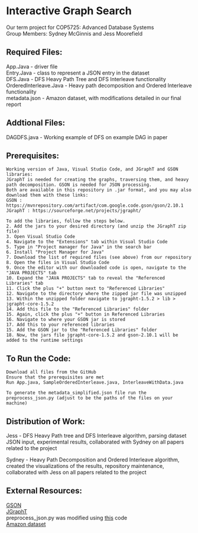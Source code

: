 # Interactive Graph Search
Our term project for COP5725: Advanced Database Systems  
Group Members: Sydney McGinnis and Jess Moorefield  

Required Files: 
---------------------  
App.Java - driver file   
Entry.Java - class to represent a JSON entry in the dataset    
DFS.Java - DFS Heavy Path Tree and DFS Interleave functionality        
OrderedInterleave.Java - Heavy path decomposition and Ordered Interleave functionality    
metadata.json - Amazon dataset, with modifications detailed in our final report     


Addtional Files: 
---------------------  
DAGDFS.java - Working example of DFS on example DAG in paper

Prerequisites: 
---------------------  
```
Working version of Java, Visual Studio Code, and JGraphT and GSON libraries:  
JGraphT is needed for creating the graphs, traversing them, and heavy path decomposition. GSON is needed for JSON processing.
Both are available in this repository in .jar format, and you may also download them with these links:
GSON : https://mvnrepository.com/artifact/com.google.code.gson/gson/2.10.1
JGraphT : https://sourceforge.net/projects/jgrapht/

To add the libraries, follow the steps below.  
2. Add the jars to your desired directory (and unzip the JGraphT zip file) 
3. Open Visual Studio Code
4. Navigate to the "Extensions" tab within Visual Studio Code
5. Type in "Project manager for Java" in the search bar
6. Install "Project Manager for Java"
7. Download the list of required files (see above) from our repository
8. Open the files in Visual Studio Code
9. Once the editor with our downloaded code is open, navigate to the "JAVA PROJECTS" tab
10. Expand the "JAVA PROJECTS" tab to reveal the "Referenced Libraries" tab
11. Click the plus "+" button next to "Referenced Libraries"
12. Navigate to the directory where the zipped jar file was unzipped
13. Within the unzipped folder navigate to jgrapht-1.5.2 > lib > jgrapht-core-1.5.2
14. Add this file to the "Referenced Libraries" folder
15. Again, click the plus "+" button in Referenced Libraries
16. Navigate to where your GSON jar is stored
17. Add this to your referenced libraries
15. Add the GSON jar to the "Referenced Libraries" folder
18. Now, the jars file jgrapht-core-1.5.2 and gson-2.10.1 will be added to the runtime settings
```

To Run the Code:
-------------------
```
Download all files from the GitHub
Ensure that the prerequisites are met
Run App.java, SampleOrderedInterleave.java, InterleaveWithData.java

To generate the metadata_simplified.json file run the preprocess_json.py (adjust to be the paths of the files on your machine)
```

Distribution of Work:
---------------------    
Jess - DFS Heavy Path tree and DFS Interleave algorithm, parsing dataset JSON input, experimental results, collaborated with Sydney on all papers related to the project

Sydney - Heavy Path Decomposition and Ordered Interleave algorithm, created the visualizations of the results, repository maintenance, collaborated with Jess on all papers related to the project  

External Resources:
---------------------
[GSON](https://mvnrepository.com/artifact/com.google.code.gson/gson/2.10.1)  
[JGraphT](https://github.com/jgrapht/jgrapht/wiki/Users%3A-How-to-use-JGraphT-as-a-dependency-in-your-projects)  
preprocess_json.py was modified using [this](https://colab.research.google.com/drive/1Zv6MARGQcrBbLHyjPVVMZVnRWsRnVMpV) code  
[Amazon dataset](https://cseweb.ucsd.edu/~jmcauley/datasets/amazon/links.html)  


